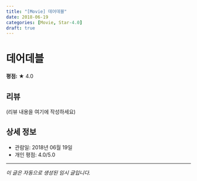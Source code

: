 ```yaml
---
title: "[Movie] 데어데블"
date: 2018-06-19
categories: [Movie, Star-4.0]
draft: true
---
```


# 데어데블

**평점:** ★ 4.0

## 리뷰

(리뷰 내용을 여기에 작성하세요)

## 상세 정보

- 관람일: 2018년 06월 19일
- 개인 평점: 4.0/5.0

---

*이 글은 자동으로 생성된 임시 글입니다.*
